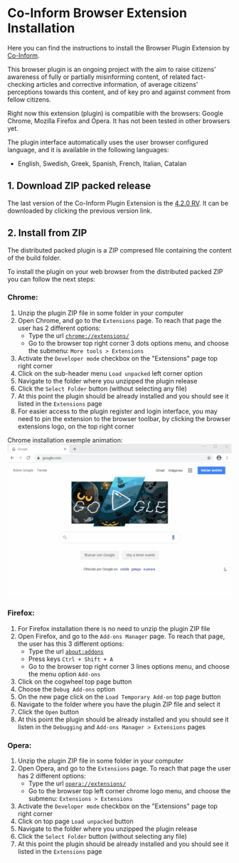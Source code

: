 # Co-Inform Browser Extension Installation
Here you can find the instructions to install the Browser Plugin Extension by [Co-Inform](https://coinform.eu/).

This browser plugin is an ongoing project with the aim to raise citizens’ awareness of fully or partially misinforming content, of related fact-checking articles and corrective information, of average citizens’ perceptions towards this content, and of key pro and against comment from fellow citizens.

Right now this extension (plugin) is compatible with the browsers: Google Chrome, Mozilla Firefox and Opera. It has not been tested in other browsers yet.

The plugin interface automatically uses the user browser configured language, and it is available in the following languages:
- English, Swedish, Greek, Spanish, French, Italian, Catalan

## 1. Download ZIP packed release
The last version of the Co-Inform Plugin Extension is the [4.2.0 RV](https://github.com/co-inform/browser-plugin/raw/master/release/coinform-extension-v4_2_0_rv.zip). It can be downloaded by clicking the previous version link.

## 2. Install from ZIP
The distributed packed plugin is a ZIP compresed file containing the content of the build folder.

To install the plugin on your web browser from the distributed packed ZIP you can follow the next steps:

### Chrome:
1. Unzip the plugin ZIP file in some folder in your computer
2. Open Chrome, and go to the `Extensions` page. To reach that page the user has 2 different options:
    - Type the url [`chrome://extensions/`](chrome://extensions/)
    - Go to the browser top right corner 3 dots options menu, and choose the submenu: `More tools > Extensions`
3. Activate the `Developer mode` checkbox on the "Extensions" page top right corner
4. Click on the sub-header menu `Load unpacked` left corner option
5. Navigate to the folder where you unzipped the plugin release
6. Click the `Select Folder` button (without selecting any file)
7. At this point the plugin should be already installed and you should see it listed in the `Extensions` page
8. For easier access to the plugin register and login interface, you may need to pin the extension to the browser toolbar, by clicking the browser extensions logo, on the top right corner

Chrome installation exemple animation:
![alt text](https://github.com/co-inform/browser-plugin/blob/master/doc/coinform_plugin_install.gif?raw=true)

### Firefox:
1. For Firefox installation there is no need to unzip the plugin ZIP file
2. Open Firefox, and go to the `Add-ons Manager` page. To reach that page, the user has this 3 different options:
    - Type the url [`about:addons`](about:addons)
    - Press keys `Ctrl + Shift + A`
    - Go to the browser top right corner 3 lines options menu, and choose the menu option `Add-ons`
3. Click on the cogwheel top page button
4. Choose the `Debug Add-ons` option
5. On the new page click on the `Load Temporary Add-on` top page button
6. Navigate to the folder where you have the plugin ZIP file and select it
7. Click the `Open` button
8. At this point the plugin should be already installed and you should see it listen in the `Debugging` and `Add-ons Manager > Extensions` pages

### Opera:
1. Unzip the plugin ZIP file in some folder in your computer
2. Open Opera, and go to the `Extensions` page. To reach that page the user has 2 different options:
    - Type the url [`opera://extensions/`](chrome://extensions/)
    - Go to the browser top left corner chrome logo menu, and choose the submenu: `Extensions > Extensions`
3. Activate the `Developer mode` checkbox on the "Extensions" page top right corner
4. Click on top page `Load unpacked` button
5. Navigate to the folder where you unzipped the plugin release
6. Click the `Select Folder` button (without selecting any file)
7. At this point the plugin should be already installed and you should see it listed in the `Extensions` page

